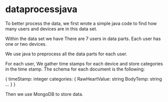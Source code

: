# dataprocessjava

To better process the data, we first wrote a simple java code to find how many users and devices are in this data set.

Within the data set we have
There are 7 users in data parts. Each user has one or two devices.

We use java to preprocess all the data parts for each user. 

For each user, 
We gather time stamps for each device and store categories in the time stamp. 
The schema for each document is the following:

{
    timeStamp: integer
    categories: {
        RawHeartValue: string
        BodyTemp: string
        ...
    }
}

Then we use MongoDB to store data.


